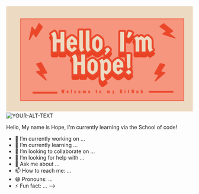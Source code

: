 <img src="https://github.com/HopeIvy12/HopeIvy12/blob/e96eb505d5f73e2c1006bca215a4c17b372cf33e/Untitled.png" alt="A description of the image">




<picture>
 <source media="(prefers-color-scheme: dark)" srcset="https://new.express.adobe.com/publishedV2/urn:aaid:sc:EU:4485171f-3426-4725-be9a-44fd50a66d69?promoid=Y69SGM5H&mv=other">
 <source media="(prefers-color-scheme: light)" srcset="YOUR-LIGHTMODE-IMAGE">
 <img alt="YOUR-ALT-TEXT" src="YOUR-DEFAULT-IMAGE">
</picture>

Hello, My name is Hope, I'm currently learning via the School of code!


- 🔭 I’m currently working on ...
- 🌱 I’m currently learning ...
- 👯 I’m looking to collaborate on ...
- 🤔 I’m looking for help with ...
- 💬 Ask me about ...
- 📫 How to reach me: ...
- 😄 Pronouns: ...
- ⚡ Fun fact: ...
-->

